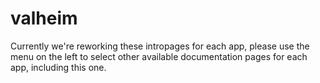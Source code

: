 # valheim

Currently we're reworking these intropages for each app, please use the menu on the left to select other available documentation pages for each app, including this one.

